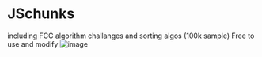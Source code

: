 # JSchunks
including FCC algorithm challanges
and sorting algos (100k sample)
Free to use and modify
![image](https://user-images.githubusercontent.com/10043733/172025974-12984b9f-17be-438c-ac68-fcc656de6c90.png)

